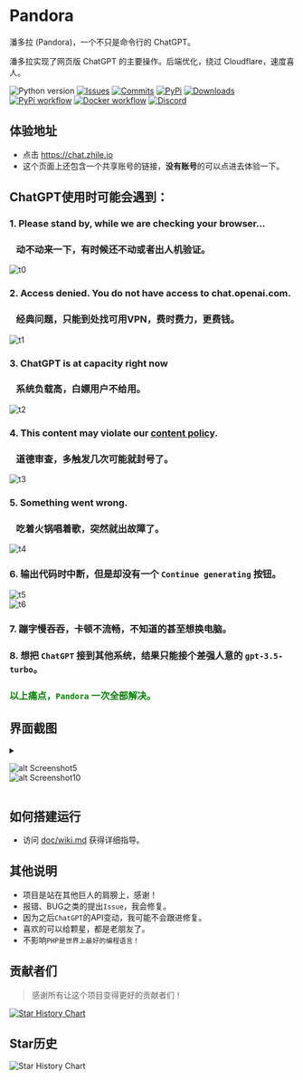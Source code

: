 # Pandora

潘多拉 (Pandora)，一个不只是命令行的 ChatGPT。

潘多拉实现了网页版 ChatGPT 的主要操作。后端优化，绕过 Cloudflare，速度喜人。

<!-- PROJECT SHIELDS -->

![Python version](https://img.shields.io/badge/python-%3E%3D3.7-green)
[![Issues](https://img.shields.io/github/issues-raw/pengzhile/pandora)](https://github.com/pengzhile/pandora/issues)
[![Commits](https://img.shields.io/github/last-commit/pengzhile/pandora/master)](https://github.com/pengzhile/pandora/commits/master)
[![PyPi](https://img.shields.io/pypi/v/pandora-chatgpt.svg)](https://pypi.python.org/pypi/pandora-chatgpt)
[![Downloads](https://static.pepy.tech/badge/pandora-chatgpt)](https://pypi.python.org/pypi/pandora-chatgpt)
[![PyPi workflow](https://github.com/pengzhile/pandora/actions/workflows/python-publish.yml/badge.svg)](https://github.com/pengzhile/pandora/actions/workflows/python-publish.yml)
[![Docker workflow](https://github.com/pengzhile/pandora/actions/workflows/docker-publish.yml/badge.svg)](https://github.com/pengzhile/pandora/actions/workflows/docker-publish.yml)
[![Discord](https://img.shields.io/discord/1098772912242163795?label=Discord)](https://discord.gg/QBkd9JAaWa)

## 体验地址
* 点击 <a href="https://chat.zhile.io" target="_blank" title="Pandora Cloud体验地址">https://chat.zhile.io</a>
* 这个页面上还包含一个共享账号的链接，**没有账号**的可以点进去体验一下。
 
## ChatGPT使用时可能会遇到：

### 1. Please stand by, while we are checking your browser... 
### &nbsp;&nbsp;&nbsp;动不动来一下，有时候还不动或者出人机验证。
![t0](https://github.com/pengzhile/pandora/raw/master/doc/images/t0.png)

### 2. Access denied. You do not have access to chat.openai.com. 
### &nbsp;&nbsp;&nbsp;经典问题，只能到处找可用VPN，费时费力，更费钱。
![t1](https://github.com/pengzhile/pandora/raw/master/doc/images/t1.png)

### 3. ChatGPT is at capacity right now 
### &nbsp;&nbsp;&nbsp;系统负载高，白嫖用户不给用。
![t2](https://github.com/pengzhile/pandora/raw/master/doc/images/t2.png)

### 4. This content may violate our <u>content policy</u>. 
### &nbsp;&nbsp;&nbsp;道德审查，多触发几次可能就封号了。
![t3](https://github.com/pengzhile/pandora/raw/master/doc/images/t3.png)

### 5. Something went wrong. 
### &nbsp;&nbsp;&nbsp;吃着火锅唱着歌，突然就出故障了。
![t4](https://github.com/pengzhile/pandora/raw/master/doc/images/t4.png)

### 6. 输出代码时中断，但是却没有一个 `Continue generating` 按钮。
![t5](https://github.com/pengzhile/pandora/raw/master/doc/images/t5.png) <br>
![t6](https://github.com/pengzhile/pandora/raw/master/doc/images/t6.png)

### 7. 蹦字慢吞吞，卡顿不流畅，不知道的甚至想换电脑。
### 8. 想把 `ChatGPT` 接到其他系统，结果只能接个差强人意的 `gpt-3.5-turbo`。

### <font color=green>以上痛点，`Pandora` 一次全部解决。</font>

## 界面截图

  <details>

  <summary>

  ![alt Screenshot5](https://github.com/pengzhile/pandora/raw/master/doc/images/s05.png)<br>
  ![alt Screenshot10](https://github.com/pengzhile/pandora/raw/master/doc/images/s10.jpeg)

  </summary>

  ![alt Screenshot1](https://github.com/pengzhile/pandora/raw/master/doc/images/s01.png)<br>
  ![alt Screenshot2](https://github.com/pengzhile/pandora/raw/master/doc/images/s02.png)<br>
  ![alt Screenshot3](https://github.com/pengzhile/pandora/raw/master/doc/images/s03.png)<br>
  ![alt Screenshot4](https://github.com/pengzhile/pandora/raw/master/doc/images/s04.png)<br>
  ![alt Screenshot6](https://github.com/pengzhile/pandora/raw/master/doc/images/s06.png)<br>
  ![alt Screenshot11](https://github.com/pengzhile/pandora/raw/master/doc/images/s11.jpeg)

  </details>

## 如何搭建运行

* 访问 [doc/wiki.md](https://github.com/pengzhile/pandora/raw/master/doc/wiki.md) 获得详细指导。

## 其他说明

* 项目是站在其他巨人的肩膀上，感谢！
* 报错、BUG之类的提出`Issue`，我会修复。
* 因为之后`ChatGPT`的API变动，我可能不会跟进修复。
* 喜欢的可以给颗星，都是老朋友了。
* 不影响`PHP是世界上最好的编程语言！`

## 贡献者们

> 感谢所有让这个项目变得更好的贡献者们！

[![Star History Chart](https://contrib.rocks/image?repo=pengzhile/pandora)](https://github.com/pengzhile/pandora/graphs/contributors)

## Star历史

![Star History Chart](https://api.star-history.com/svg?repos=pengzhile/pandora&type=Date)
